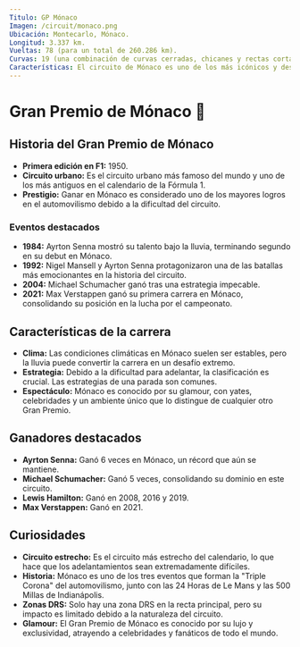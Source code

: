 ```yaml
---
Titulo: GP Mónaco
Imagen: /circuit/monaco.png
Ubicación: Montecarlo, Mónaco.
Longitud: 3.337 km.
Vueltas: 78 (para un total de 260.286 km).
Curvas: 19 (una combinación de curvas cerradas, chicanes y rectas cortas).
Características: El circuito de Mónaco es uno de los más icónicos y desafiantes del calendario de la Fórmula 1. Su diseño estrecho y sinuoso, junto con las barreras cercanas, lo convierten en un verdadero reto para los pilotos.
---
```


# Gran Premio de Mónaco 🏁

## Historia del Gran Premio de Mónaco
- **Primera edición en F1:** 1950.
- **Circuito urbano:** Es el circuito urbano más famoso del mundo y uno de los más antiguos en el calendario de la Fórmula 1.
- **Prestigio:** Ganar en Mónaco es considerado uno de los mayores logros en el automovilismo debido a la dificultad del circuito.

### Eventos destacados
- **1984:** Ayrton Senna mostró su talento bajo la lluvia, terminando segundo en su debut en Mónaco.
- **1992:** Nigel Mansell y Ayrton Senna protagonizaron una de las batallas más emocionantes en la historia del circuito.
- **2004:** Michael Schumacher ganó tras una estrategia impecable.
- **2021:** Max Verstappen ganó su primera carrera en Mónaco, consolidando su posición en la lucha por el campeonato.

## Características de la carrera
- **Clima:** Las condiciones climáticas en Mónaco suelen ser estables, pero la lluvia puede convertir la carrera en un desafío extremo.
- **Estrategia:** Debido a la dificultad para adelantar, la clasificación es crucial. Las estrategias de una parada son comunes.
- **Espectáculo:** Mónaco es conocido por su glamour, con yates, celebridades y un ambiente único que lo distingue de cualquier otro Gran Premio.

## Ganadores destacados
- **Ayrton Senna:** Ganó 6 veces en Mónaco, un récord que aún se mantiene.
- **Michael Schumacher:** Ganó 5 veces, consolidando su dominio en este circuito.
- **Lewis Hamilton:** Ganó en 2008, 2016 y 2019.
- **Max Verstappen:** Ganó en 2021.

## Curiosidades
- **Circuito estrecho:** Es el circuito más estrecho del calendario, lo que hace que los adelantamientos sean extremadamente difíciles.
- **Historia:** Mónaco es uno de los tres eventos que forman la "Triple Corona" del automovilismo, junto con las 24 Horas de Le Mans y las 500 Millas de Indianápolis.
- **Zonas DRS:** Solo hay una zona DRS en la recta principal, pero su impacto es limitado debido a la naturaleza del circuito.
- **Glamour:** El Gran Premio de Mónaco es conocido por su lujo y exclusividad, atrayendo a celebridades y fanáticos de todo el mundo.